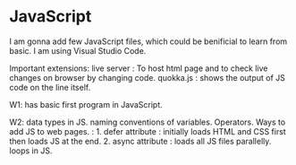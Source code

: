 # JavaScript
I am gonna add few JavaScript files, which could be benificial to learn from basic.
I am using Visual Studio Code.

Important extensions: 
    live server : To host html page and to check live changes on browser by changing code.
    quokka.js : shows the output of JS code on the line itself.

W1: has basic first program in JavaScript.

W2:
    data types in JS.
    naming conventions of variables.
    Operators.
    Ways to add JS to web pages. : 
        1. defer attribute : initially loads HTML and CSS first then loads JS at the end.
        2. async attribute : loads all JS files parallelly.
    loops in JS.
